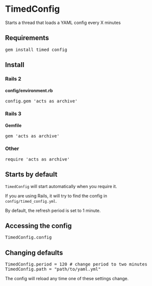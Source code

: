 TimedConfig
===========

Starts a thread that loads a YAML config every X minutes

Requirements
------------

<pre>
gem install timed_config
</pre>

Install
-------

### Rails 2

#### config/environment.rb

<pre>
config.gem 'acts_as_archive'
</pre>

### Rails 3

#### Gemfile

<pre>
gem 'acts_as_archive'
</pre>

### Other

<pre>
require 'acts_as_archive'
</pre>

Starts by default
-----------------

<code>TimedConfig</code> will start automatically when you require it.

If you are using Rails, it will try to find the config in <code>config/timed_config.yml</code>.

By default, the refresh period is set to 1 minute.

Accessing the config
--------------------

<pre>
TimedConfig.config
</pre>

Changing defaults
-----------------

<pre>
TimedConfig.period = 120 # change period to two minutes
TimedConfig.path = "path/to/yaml.yml"
</pre>

The config will reload any time one of these settings change.